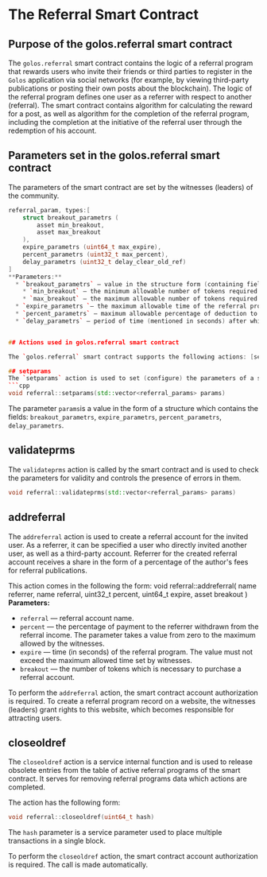 # The Referral Smart Contract

## Purpose of the golos.referral smart contract
The `golos.referral` smart contract contains the logic of a referral program that rewards users who invite their friends or third parties to register in the `Golos` application via social networks (for example, by viewing third-party publications or posting their own posts about the blockchain). The logic of the referral program defines one user as a referrer with respect to another (referral). The smart contract contains algorithm for calculating the reward for a post, as well as algorithm for the completion of the referral program, including the completion at the initiative of the referral user through the redemption of his account.

## Parameters set in the golos.referral smart contract 
The parameters of the smart contract are set by the witnesses (leaders) of the community.
```cpp
referral_param, types:[
    struct breakout_parametrs (
        asset min_breakout,
        asset max_breakout
    ),
    expire_parametrs (uint64_t max_expire),
    percent_parametrs (uint32_t max_percent),
    delay_parametrs (uint32_t delay_clear_old_ref)
]
**Parameters:**  
  * `breakout_parametrs` — value in the structure form (containing fields):
    * `min_breakout` — the minimum allowable number of tokens required for the purchase of a referral account and, accordingly, the termination of the referral program;
    * `max_breakout` — the maximum allowable number of tokens required for the redemption of the referral account and, accordingly, the termination of the referral program.
  * `expire_parametrs `— the maximum allowable time of the referral program.
  * `percent_parametrs` — maximum allowable percentage of deduction to the referrer during the duration of the referral program.
  * `delay_parametrs` — period of time (mentioned in seconds) after which the action to delete obsolete entries from the table is launched.


## Actions used in golos.referral smart contract

The `golos.referral` smart contract supports the following actions: [setparams](#setparams), [validateprms](#validateprms), [addreferral](#addreferral) and [closeoldref](#closeoldref).

## setparams
The `setparams` action is used to set (configure) the parameters of a smart contract. The action has the form:
```cpp
void referral::setparams(std::vector<referral_params> params)
``` 
 The parameter `params`is a value in the form of a structure which contains the fields: `breakout_parametrs`, `expire_parametrs`, `percent_parametrs`, `delay_parametrs`.  


## validateprms
The `validateprms` action is called by the smart contract and is used to check the parameters for validity and controls the presence of errors in them.
```cpp
void referral::validateprms(std::vector<referral_params> params)
```
## addreferral
The `addreferral` action is used to create a referral account for the invited user. As a referrer, it can be specified a user who directly invited another user, as well as a third-party account. Referrer for the created referral account receives a share in the form of a percentage of the author's fees for referral publications.  

This action comes in the following the form:
void referral::addreferral(
    name referrer,
    name referral,
    uint32_t percent,
    uint64_t expire,
    asset breakout
)
**Parameters:**  
  * `referral` — referral account name.  
  * `percent` — the percentage of payment to the referrer withdrawn from the referral income. The parameter takes a value from zero to the maximum allowed by the witnesses.  
  * `expire` — time (in seconds) of the referral program. The value must not exceed the maximum allowed time set by witnesses.  
  * `breakout` — the number of tokens which is necessary to purchase a referral account.  

To perform the `addreferral` action, the smart contract account authorization is required. To create a referral program record on a website, the witnesses (leaders) grant rights to this website, which becomes responsible for attracting users.
## closeoldref
The `closeoldref` action is a service internal function and is used to release obsolete entries from the table of active referral programs of the smart contract. It serves for removing referral programs data which actions are completed.  

The action has the following form:
```cpp
void referral::closeoldref(uint64_t hash)
```
The `hash` parameter is a service parameter used to place multiple transactions in a single block.  

To perform the `closeoldref` action, the smart contract account authorization is required. The call is made automatically.

